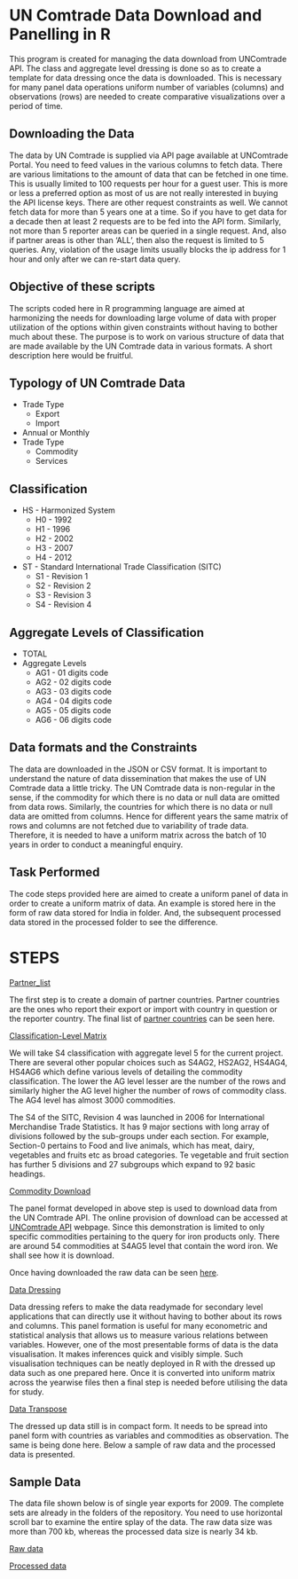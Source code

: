 # UN Comtrade Data Download and Panelling in R
This program is created for managing the data download from UNComtrade API. The class and aggregate level dressing is done so as to create a template for data dressing once the data is downloaded. This is necessary for many panel data operations uniform number of variables (columns) and observations (rows) are needed to create comparative visualizations over a period of time.
## Downloading the Data
The data by UN Comtrade is supplied via API page available at UNComtrade Portal. You need to feed values in the various columns to fetch data. There are various limitations to the amount of data that can be fetched in one time. This is usually limited to 100 requests per hour for a guest user. This is more or less a preferred option as most of us are not really interested in buying the API license keys. There are other request constraints as well. We cannot fetch data for more than 5 years one at a time. So if you have to get data for a decade then at least 2 requests are to be fed into the API form. Similarly, not more than 5 reporter areas can be queried in a single request. And, also if partner areas is other than ‘ALL’, then also the request is limited to 5 queries. Any, violation of the usage limits usually blocks the ip address for 1 hour and only after we can re-start data query.
## Objective of these scripts
The scripts coded here in R programming language are aimed at harmonizing the needs for downloading large volume of data with proper utilization of the options within given constraints without having to bother much about these. The purpose is to work on various structure of data that are made available by the UN Comtrade data in various formats. A short description here would be fruitful.

## Typology of UN Comtrade Data
* Trade Type
  + Export
  + Import
* Annual or Monthly
* Trade Type
  + Commodity
  + Services

## Classification
* HS - Harmonized System
    + H0 - 1992
    + H1 - 1996
    + H2 - 2002
    + H3 - 2007
    + H4 - 2012
* ST - Standard International Trade Classification (SITC)
    + S1 - Revision 1
    + S2 - Revision 2
    + S3 - Revision 3
    + S4 - Revision 4    

## Aggregate Levels of Classification
* TOTAL
* Aggregate Levels
  + AG1 - 01 digits code
  + AG2 - 02 digits code
  + AG3 - 03 digits code
  + AG4 - 04 digits code
  + AG5 - 05 digits code
  + AG6 - 06 digits code  


## Data formats and the Constraints
The data are downloaded in the JSON or CSV format. It is important to understand the nature of data dissemination that makes the use of UN Comtrade data a little tricky. The UN Comtrade data is non-regular in the sense, if the commodity for which there is no data or null data are omitted from data rows. Similarly, the countries for which there is no data or null data are omitted from columns. Hence for different years the same matrix of rows and columns are not fetched due to variability of trade data. Therefore, it is needed to have a uniform matrix across the batch of 10 years in order to conduct a meaningful enquiry.

## Task Performed
The code steps provided here are aimed to create a uniform panel of data in order to create a uniform matrix of data. An example is stored here in the form of raw data stored for India in folder. And, the subsequent processed data stored in the processed folder to see the difference.

# STEPS
[Partner_list](https://github.com/ambijat/uncomtrade/blob/master/partner_list.md)

The first step is to create a domain of partner countries. Partner countries are the ones who report their export or import with country in question or the reporter country. The final list of [partner countries](https://github.com/ambijat/uncomtrade/blob/master/partner_list.csv) can be seen here.

[Classification-Level Matrix](https://github.com/ambijat/uncomtrade/blob/master/s4ag4.md)

We will take S4 classification with aggregate level 5 for the current project. There are several other popular choices such as S4AG2, HS2AG2, HS4AG4, HS4AG6 which define various levels of detailing the commodity classification. The lower the AG level lesser are the number of the rows and similarly higher the AG level higher the number of rows of commodity class. The AG4 level has almost 3000 commodities.

The S4 of the SITC, Revision 4 was launched in 2006 for International Merchandise Trade Statistics. It has 9 major sections with long array of divisions followed by the sub-groups under each section. For example, Section-0 pertains to Food and live animals, which has meat, dairy, vegetables and fruits etc as broad categories. Te vegetable and fruit section has further 5 divisions and 27 subgroups which expand to 92 basic headings.

[Commodity Download](https://github.com/ambijat/uncomtrade/blob/master/dnld_s4ag5.md)

The panel format developed in above step is used to download data from the UN Comtrade API. The online provision of download can be accessed at [UNComtrade API](https://comtrade.un.org/api/swagger/ui/index#!/Data/Data_GetData) webpage. Since this demonstration is limited to only specific commodities pertaining to the query for iron products only. There are around 54 commodities at S4AG5 level that contain the word iron. We shall see how it is download. 

Once having downloaded the raw data can be seen [here](https://github.com/ambijat/uncomtrade/tree/master/India_iron_raw).

[Data Dressing](https://github.com/ambijat/uncomtrade/blob/master/dress_s4ag5.md)

Data dressing refers to make the data readymade for secondary level applications that can directly use it without having to bother about its rows and columns. This panel formation is useful for many econometric and statistical analysis that allows us to measure various relations between variables. However, one of the most presentable forms of data is the data visualisation. It makes inferences quick and visibly simple. Such visualisation techniques can be neatly deployed in R with the dressed up data such as one prepared here. Once it is converted into uniform matrix across the yearwise files then a final step is needed before utilising the data for study.

[Data Transpose](https://github.com/ambijat/uncomtrade/blob/master/tpos_s4ag5.md)

The dressed up data still is in compact form. It needs to be spread into panel form with countries as variables and commodities as observation. The same is being done here. Below a sample of raw data and the processed data is presented.

## Sample Data
The data file shown below is of single year exports for 2009. The complete sets are already in the folders of the repository. You need to use horizontal scroll bar to examine the entire splay of the data. The raw data size was more than 700 kb, whereas the processed data size is nearly 34 kb.

[Raw data](https://github.com/ambijat/uncomtrade/blob/master/India_iron_raw/export/2009.csv)

[Processed data](https://github.com/ambijat/uncomtrade/blob/master/India_iron_processed/export/2009.csv)
